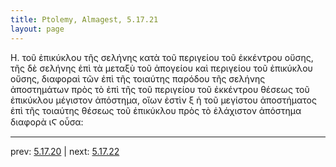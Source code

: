 ```yaml
---
title: Ptolemy, Almagest, 5.17.21
layout: page
---
```


 Η. τοῦ ἐπικύκλου τῆς σελήνης κατὰ τοῦ περιγείου τοῦ ἐκκέντρου οὔσης, τῆς δὲ σελήνης ἐπὶ τὰ μεταξὺ τοῦ ἀπογείου καὶ περιγείου τοῦ ἐπικύκλου οὔσης, διαφοραὶ τῶν ἐπὶ τῆς τοιαύτης παρόδου τῆς σελήνης ἀποστημάτων πρὸς τὸ ἐπὶ τῆς τοῦ περιγείου τοῦ ἐκκέντρου θέσεως τοῦ ἐπικύκλου μέγιστον ἀπόστημα, οἵων ἐστὶν ξ ἡ τοῦ μεγίστου ἀποστήματος ἐπὶ τῆς τοιαύτης θέσεως τοῦ ἐπικύκλου πρὸς τὸ ἐλάχιστον ἀπόστημα διαφορὰ ιϚ οὖσα: 

---

prev: [5.17.20](../5.17.20/) | next: [5.17.22](../5.17.22/)

